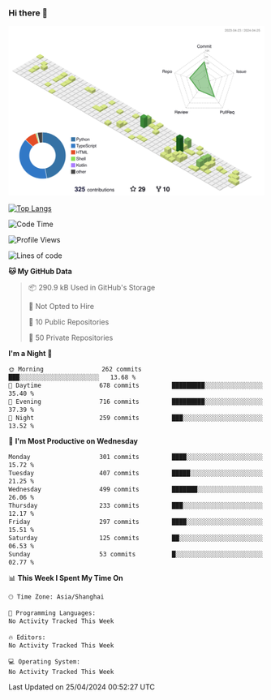 ### Hi there 👋

![](./profile-3d-contrib/profile-green-animate.svg)

 

[![Top Langs](https://github-readme-stats.vercel.app/api/top-langs/?username=fly2tomato)](https://github.com/anuraghazra/github-readme-stats)


 

<!--START_SECTION:waka-->
![Code Time](http://img.shields.io/badge/Code%20Time-5%20hrs%2042%20mins-blue)

![Profile Views](http://img.shields.io/badge/Profile%20Views-0-blue)

![Lines of code](https://img.shields.io/badge/From%20Hello%20World%20I%27ve%20Written-519.2%20thousand%20lines%20of%20code-blue)

**🐱 My GitHub Data** 

> 📦 290.9 kB Used in GitHub's Storage 
 > 
> 🚫 Not Opted to Hire
 > 
> 📜 10 Public Repositories 
 > 
> 🔑 50 Private Repositories 
 > 
**I'm a Night 🦉** 

```text
🌞 Morning                262 commits         ███░░░░░░░░░░░░░░░░░░░░░░   13.68 % 
🌆 Daytime                678 commits         █████████░░░░░░░░░░░░░░░░   35.40 % 
🌃 Evening                716 commits         █████████░░░░░░░░░░░░░░░░   37.39 % 
🌙 Night                  259 commits         ███░░░░░░░░░░░░░░░░░░░░░░   13.52 % 
```
📅 **I'm Most Productive on Wednesday** 

```text
Monday                   301 commits         ████░░░░░░░░░░░░░░░░░░░░░   15.72 % 
Tuesday                  407 commits         █████░░░░░░░░░░░░░░░░░░░░   21.25 % 
Wednesday                499 commits         ███████░░░░░░░░░░░░░░░░░░   26.06 % 
Thursday                 233 commits         ███░░░░░░░░░░░░░░░░░░░░░░   12.17 % 
Friday                   297 commits         ████░░░░░░░░░░░░░░░░░░░░░   15.51 % 
Saturday                 125 commits         ██░░░░░░░░░░░░░░░░░░░░░░░   06.53 % 
Sunday                   53 commits          █░░░░░░░░░░░░░░░░░░░░░░░░   02.77 % 
```


📊 **This Week I Spent My Time On** 

```text
🕑︎ Time Zone: Asia/Shanghai

💬 Programming Languages: 
No Activity Tracked This Week

🔥 Editors: 
No Activity Tracked This Week

💻 Operating System: 
No Activity Tracked This Week
```


 Last Updated on 25/04/2024 00:52:27 UTC
<!--END_SECTION:waka-->
